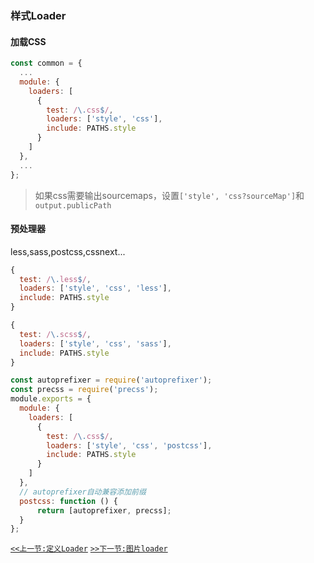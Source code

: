 ### 样式Loader

#### 加载CSS

```js
const common = {
  ...
  module: {
    loaders: [
      {
        test: /\.css$/,
        loaders: ['style', 'css'],
        include: PATHS.style
      }
    ]
  },
  ...
};
```
>如果css需要输出sourcemaps，设置`['style', 'css?sourceMap']`和`output.publicPath`

#### 预处理器

less,sass,postcss,cssnext...

```js
{
  test: /\.less$/,
  loaders: ['style', 'css', 'less'],
  include: PATHS.style
}
```

```js
{
  test: /\.scss$/,
  loaders: ['style', 'css', 'sass'],
  include: PATHS.style
}
```

```js
const autoprefixer = require('autoprefixer');
const precss = require('precss');
module.exports = {
  module: {
    loaders: [
      {
        test: /\.css$/,
        loaders: ['style', 'css', 'postcss'],
        include: PATHS.style
      }
    ]
  },
  // autoprefixer自动兼容添加前缀
  postcss: function () {
      return [autoprefixer, precss];
  }
};
```



[`<<上一节:定义Loader`](./Loader-Definitions.md)
[`>>下一节:图片loader`](./Loading-Images.md)
